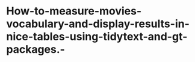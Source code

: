 # How-to-measure-movies-vocabulary-and-display-results-in-nice-tables-using-tidytext-and-gt-packages.-